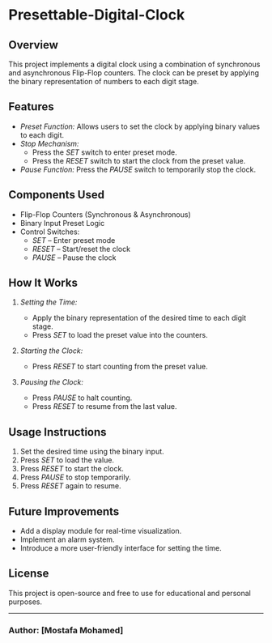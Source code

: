 # Presettable-Digital-Clock

## Overview  
This project implements a digital clock using a combination of synchronous and asynchronous Flip-Flop counters. The clock can be preset by applying the binary representation of numbers to each digit stage.  

## Features  
- *Preset Function:* Allows users to set the clock by applying binary values to each digit.  
- *Stop Mechanism:*  
  - Press the *SET* switch to enter preset mode.  
  - Press the *RESET* switch to start the clock from the preset value.  
- *Pause Function:* Press the *PAUSE* switch to temporarily stop the clock.  

## Components Used  
- Flip-Flop Counters (Synchronous & Asynchronous)  
- Binary Input Preset Logic  
- Control Switches:  
  - *SET* – Enter preset mode  
  - *RESET* – Start/reset the clock  
  - *PAUSE* – Pause the clock  

## How It Works  
1. *Setting the Time:*  
   - Apply the binary representation of the desired time to each digit stage.  
   - Press *SET* to load the preset value into the counters.  

2. *Starting the Clock:*  
   - Press *RESET* to start counting from the preset value.  

3. *Pausing the Clock:*  
   - Press *PAUSE* to halt counting.  
   - Press *RESET* to resume from the last value.  

## Usage Instructions  
1. Set the desired time using the binary input.  
2. Press *SET* to load the value.  
3. Press *RESET* to start the clock.  
4. Press *PAUSE* to stop temporarily.  
5. Press *RESET* again to resume.  

## Future Improvements  
- Add a display module for real-time visualization.  
- Implement an alarm system.  
- Introduce a more user-friendly interface for setting the time.  

## License  
This project is open-source and free to use for educational and personal purposes.  

---

### Author: [Mostafa Mohamed]
